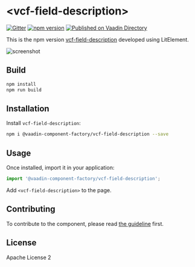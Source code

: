 # &lt;vcf-field-description&gt;

[![Gitter](https://badges.gitter.im/Join%20Chat.svg)](https://gitter.im/vaadin/web-components?utm_source=badge&utm_medium=badge&utm_campaign=pr-badge)
[![npm version](https://badgen.net/npm/v/@vaadin-component-factory/vcf-field-description)](https://www.npmjs.com/package/@vaadin-component-factory/vcf-field-description)
[![Published on Vaadin Directory](https://img.shields.io/badge/Vaadin%20Directory-published-00b4f0.svg)](https://vaadin.com/directory/component/vaadin-component-factory/vcf-field-description)

This is the npm version [vcf-field-description](https://github.com/vaadin-component-factory/vcf-field-description) developed using LitElement.

![screenshot](https://user-images.githubusercontent.com/3392815/not-available1234.gif)

## Build

```sh
npm install
npm run build
```


## Installation

Install `vcf-field-description`:

```sh
npm i @vaadin-component-factory/vcf-field-description --save
```

## Usage

Once installed, import it in your application:

```js
import '@vaadin-component-factory/vcf-field-description';
```

Add `<vcf-field-description>` to the page. 

## Contributing

To contribute to the component, please read [the guideline](https://github.com/vaadin/vaadin-core/blob/master/CONTRIBUTING.md) first.

## License

Apache License 2
